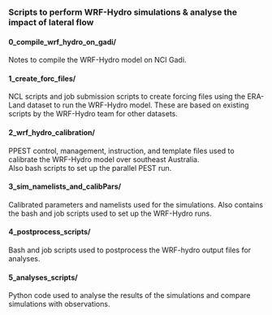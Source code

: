 ### Scripts to perform WRF-Hydro simulations & analyse the impact of lateral flow

#### 0_compile_wrf_hydro_on_gadi/
Notes to compile the WRF-Hydro model on NCI Gadi.  

#### 1_create_forc_files/
NCL scripts and job submission scripts to create forcing files using the ERA-Land dataset to run the WRF-Hydro model. These are based on existing scripts by the WRF-Hydro team for other datasets.  

#### 2_wrf_hydro_calibration/
PPEST control, management, instruction, and template files used to calibrate the WRF-Hydro model over southeast Australia.   
Also bash scripts to set up the parallel PEST run.  

#### 3_sim_namelists_and_calibPars/
Calibrated parameters and namelists used for the simulations.
Also contains the bash and job scripts used to set up the WRF-Hydro runs.

#### 4_postprocess_scripts/
Bash and job scripts used to postprocess the WRF-hydro output files for analyses.

#### 5_analyses_scripts/
Python code used to analyse the results of the simulations and compare simulations with observations.
